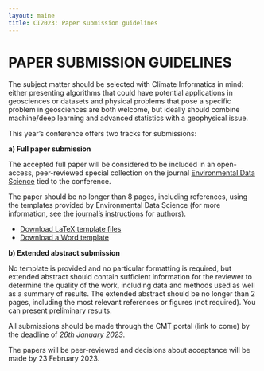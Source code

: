 ```yaml
---
layout: maine
title: CI2023: Paper submission guidelines
---
```


# PAPER SUBMISSION GUIDELINES

The subject matter should be selected with Climate Informatics in mind: either presenting algorithms that could have potential applications in geosciences or datasets and physical problems that pose a specific problem in geosciences are both welcome, but ideally should combine machine/deep learning and advanced statistics with a geophysical issue.

This year’s conference offers two tracks for submissions:

__a) Full paper submission__

The accepted full paper will be considered to be included in an open-access, peer-reviewed special collection on the journal [Environmental Data Science](https://www.cambridge.org/core/journals/environmental-data-science) tied to the conference.

The paper should be no longer than 8 pages, including references, using the templates provided by Environmental Data Science (for more information, see the [journal’s instructions](https://www.cambridge.org/core/journals/environmental-data-science/information/instructions-for-authors) for authors).

* [Download LaTeX template files](https://www.cambridge.org/core/services/aop-file-manager/file/5f84547e1a014c397d6273b7)
* [Download a Word template](https://www.cambridge.org/core/services/aop-file-manager/file/608853cd9a02c82ae9dcbf0d)

__b) Extended abstract submission__

No template is provided and no particular formatting is required, but extended abstract should contain sufficient information for the reviewer to determine the quality of the work, including data and methods used as well as a summary of results. The extended abstract should be no longer than 2 pages, including the most relevant references or figures (not required). You can present preliminary results.

All submissions should be made through the CMT portal (link to come) by the deadline of _26th January 2023_.

The papers will be peer-reviewed and decisions about acceptance will be made by 23 February 2023. 
